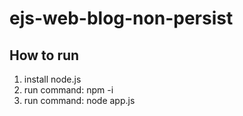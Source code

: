 # ejs-web-blog-non-persist

## How to run

1. install node.js
1. run command: npm -i
1. run command: node app.js

